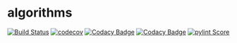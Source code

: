 <!--===============================================================================================
                                 All Rights Reserved.
===================================================================================================
File description:
        README.md to introduce and explain this project

===================================================================================================
   Date      Name                    Description of Change
14-Nov-2021  Wayne Shih              Initial create and add badges
14-Nov-2021  Wayne Shih              Add codacy badges
$HISTORY$
================================================================================================-->

# algorithms

[![Build Status](https://app.travis-ci.com/W-Shih/algorithms.svg?branch=main)](https://app.travis-ci.com/W-Shih/algorithms)
[![codecov](https://codecov.io/gh/W-Shih/algorithms/branch/main/graph/badge.svg?token=bybEpCVcGG)](https://codecov.io/gh/W-Shih/algorithms)
[![Codacy Badge](https://app.codacy.com/project/badge/Grade/9b31e49fa7344bcf93e6bc688da93fe2)](https://www.codacy.com/gh/W-Shih/algorithms/dashboard?utm_source=github.com&amp;utm_medium=referral&amp;utm_content=W-Shih/algorithms&amp;utm_campaign=Badge_Grade)
[![Codacy Badge](https://app.codacy.com/project/badge/Coverage/9b31e49fa7344bcf93e6bc688da93fe2)](https://www.codacy.com/gh/W-Shih/algorithms/dashboard?utm_source=github.com&utm_medium=referral&utm_content=W-Shih/algorithms&utm_campaign=Badge_Coverage)
[![pylint Score](https://mperlet.github.io/pybadge/badges/10.svg)](https://app.travis-ci.com/W-Shih/algorithms) <!-- https://mperlet.github.io/pybadge/ -->

